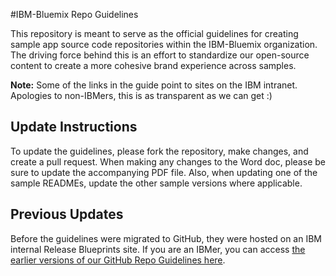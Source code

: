 #IBM-Bluemix Repo Guidelines

This repository is meant to serve as the official guidelines for creating sample app source code repositories within the IBM-Bluemix organization. The driving force behind this is an effort to standardize our open-source content to create a more cohesive brand experience across samples.

**Note:** Some of the links in the guide point to sites on the IBM intranet. Apologies to non-IBMers, this is as transparent as we can get :)

## Update Instructions
To update the guidelines, please fork the repository, make changes, and create a pull request. When making any changes to the Word doc, please be sure to update the accompanying PDF file. Also, when updating one of the sample READMEs, update the other sample versions where applicable.

## Previous Updates
Before the guidelines were migrated to GitHub, they were hosted on an IBM internal Release Blueprints site. If you are an IBMer, you can access [the earlier versions of our GitHub Repo Guidelines here][rbp-page].

[rbp-page]: https://releaseblueprints.ibm.com/display/CLOUDOE/GitHub+Repository+Structure
